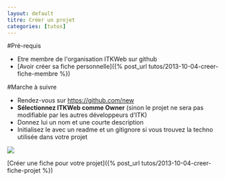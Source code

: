 ```yaml
---
layout: default
titre: Créer un projet
categories: [tutos]
---
```

#Pré-requis

* Etre membre de l'organisation ITKWeb sur github
* [Avoir créer sa fiche personnelle]({% post_url tutos/2013-10-04-creer-fiche-membre %})

#Marche à suivre

* Rendez-vous sur <a href="https://github.com/new" target="_blank">https://github.com/new</a>
* <b>Sélectionnez ITKWeb comme Owner</b> (sinon le projet ne sera pas modifiable par les autres développeurs d'ITK)
* Donnez lui un nom et une courte description
* Initialisez le avec un readme et un gitignore si vous trouvez la techno utilisée dans votre projet

<img src="{{site.baseurl}}/images/tutos/creer_un_projet.png" />

[Créer une fiche pour votre projet]({% post_url tutos/2013-10-04-creer-fiche-projet %})